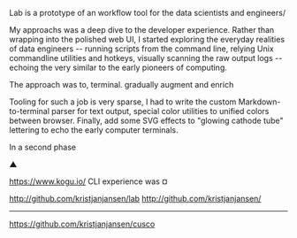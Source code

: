 Lab is a prototype of an workflow tool for the data scientists and engineers/

My approachs was a deep dive to the developer experience. Rather than wrapping into the polished web UI, I started exploring the everyday realities of data engineers -- running scripts from the command line, relying Unix commandline utilities and hotkeys, visually scanning the raw output logs -- echoing the very similar to the early pioneers of computing. 

The approach was to, terminal.
gradually augment and enrich

Tooling for such a job is very sparse, I had to write the custom Markdown-to-terminal parser for text output, special color utilities to unified colors between browser. Finally, add some SVG effects to "glowing cathode tube" lettering to echo the early computer terminals.

In a second phase 

▲

https://www.kogu.io/
CLI experience was 
 ¤

http://github.com/kristjanjansen/lab
http://github.com/kristjanjansen/


---

https://github.com/kristjanjansen/cusco